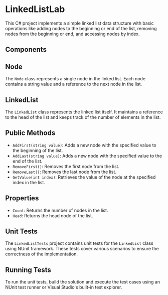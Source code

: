 # LinkedListLab

This C# project implements a simple linked list data structure with basic operations like adding nodes to the beginning or end of the list, removing nodes from the beginning or end, and accessing nodes by index.

## Components

## Node

The `Node` class represents a single node in the linked list. Each node contains a string value and a reference to the next node in the list.

## LinkedList

The `LinkedList` class represents the linked list itself. It maintains a reference to the head of the list and keeps track of the number of elements in the list.

## Public Methods

- `AddFirst(string value)`: Adds a new node with the specified value to the beginning of the list.
- `AddLast(string value)`: Adds a new node with the specified value to the end of the list.
- `RemoveFirst()`: Removes the first node from the list.
- `RemoveLast()`: Removes the last node from the list.
- `GetValue(int index)`: Retrieves the value of the node at the specified index in the list.

## Properties

- `Count`: Returns the number of nodes in the list.
- `Head`: Returns the head node of the list.

## Unit Tests

The `LinkedListTests` project contains unit tests for the `LinkedList` class using NUnit framework. These tests cover various scenarios to ensure the correctness of the implementation.

## Running Tests

To run the unit tests, build the solution and execute the test cases using an NUnit test runner or Visual Studio's built-in test explorer.

